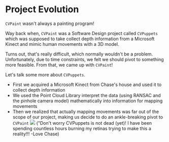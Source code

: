 # Project Evolution
`CVPaint` wasn't always a painting program!

Way back when, `CVPaint` was a Software Design project called `CVPuppets` which was supposed to take collect depth information from a Microsoft Kinect and mimic human movements with a 3D model.

Turns out, that's really difficult, which normally wouldn't be a problem. Unfortunately, due to time constraints, we felt we should pivot to something more feasible. From that, we came up with `CVPaint`!

Let's talk some more about `CVPuppets`.

* First we acquired a Microsoft Kinect from Chase's house and used it to collect depth information
* We used the Point Cloud Library interpret the data (using RANSAC and the pinhole camera model) mathematically into information for mapping movements
* Then we realized that actually mapping movements was far out of the scope of our project, making us decide to do an ankle-breaking pivot to `CVPaint`
![](https://raw.githubusercontent.com/noahdsouza/CVPaint/master/docs/images/Beforepivot.gif)
("Don't worry CVPuppets is not dead (yet)! I have been spending countless hours burning my retinas trying to make this a reality!!!  -Love Chase)
